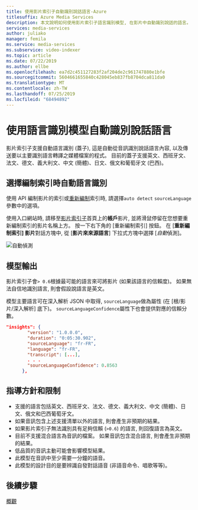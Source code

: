 ```yaml
---
title: 使用影片索引子自動識別說話語言-Azure
titlesuffix: Azure Media Services
description: 本文說明如何使用影片索引子語言識別模型, 在影片中自動識別說話的語言。
services: media-services
author: juliako
manager: femila
ms.service: media-services
ms.subservice: video-indexer
ms.topic: article
ms.date: 07/22/2019
ms.author: ellbe
ms.openlocfilehash: ea7d2c451127283f2af204de2c961747880e1bfe
ms.sourcegitcommit: 5604661655840c428045eb837fb8704dca811da0
ms.translationtype: MT
ms.contentlocale: zh-TW
ms.lasthandoff: 07/25/2019
ms.locfileid: "68494892"
---
```

# <a name="automatically-identify-the-spoken-language-with-language-identification-model"></a>使用語言識別模型自動識別說話語言

影片索引子支援自動語言識別 (蓋子), 這是自動從音訊識別說話語言內容, 以及傳送要以主要識別語言轉譯之媒體檔案的程式。 目前的蓋子支援英文、西班牙文、法文、德文、義大利文、中文 (簡體)、日文、俄文和葡萄牙文 (巴西)。 

## <a name="choosing-auto-language-identification-on-indexing"></a>選擇編制索引時自動語言識別

使用 API 編制影片的索引或[重新編制](https://api-portal.videoindexer.ai/docs/services/operations/operations/Re-Index-Video?)索引時, 請選擇`auto detect` `sourceLanguage`參數中的選項。

使用入口網站時, 請移至[影片索引子](https://www.videoindexer.ai/)首頁上的**帳戶**影片, 並將滑鼠停留在您想要重新編制索引的影片名稱上方。 按一下右下角的 [重新編制索引] 按鈕。 在 [**重新編制索引] 影片**對話方塊中, 從 [**影片來來源語言**] 下拉式方塊中選擇 [*自動*偵測]。

![自動偵測](./media/language-identification-model/auto-detect.png)

## <a name="model-output"></a>模型輸出

影片索引子會`> 0.6`根據最可能的語言來可將影片 (如果該語言的信賴度)。 如果無法自信地識別語言, 則會假設說語言是英文。 

模型主要語言可在深入解析 JSON 中取得, `sourceLanguage`做為屬性 (在 [根/影片/深入解析] 底下)。 `sourceLanguageConfidence`屬性下也會提供對應的信賴分數。

```json
"insights": {
        "version": "1.0.0.0",
        "duration": "0:05:30.902",
        "sourceLanguage": "fr-FR",
        "language": "fr-FR",
        "transcript": [...],
        . . .
        "sourceLanguageConfidence": 0.8563
      },
```

## <a name="guidelines-and-limitations"></a>指導方針和限制

* 支援的語言包括英文、西班牙文、法文、德文、義大利文、中文 (簡體)、日文、俄文和巴西葡萄牙文。
* 如果音訊包含上述支援清單以外的語言, 則會產生非預期的結果。
* 如果影片索引子無法識別具有足夠信賴 (`>0.6`) 的語言, 則回復語言為英文。
* 目前不支援混合語言為音訊的檔案。 如果音訊包含混合語言, 則會產生非預期的結果。 
* 低品質的音訊主動可能會影響模型結果。
* 此模型在音訊中至少需要一分鐘的語音。
* 此模型的設計目的是要辨識自發對話語音 (非語音命令、唱歌等等)。

## <a name="next-steps"></a>後續步驟

[概觀](video-indexer-overview.md)
